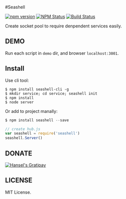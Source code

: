 #Seashell


[![npm version](https://img.shields.io/npm/v/seashell.svg?style=flat-square)](https://www.npmjs.com/package/seashell)
[![NPM Status](http://img.shields.io/npm/dm/seashell.svg?style=flat-square)](https://www.npmjs.org/package/seashell)
[![Build Status](http://img.shields.io/travis/heineiuo/seashell/master.svg?style=flat-square)](https://travis-ci.org/heineiuo/seashell)

Create socket pool to require denpendent services easily.

## DEMO

Run each script in `demo` dir, and browser `localhost:3001`.

## Install

Use cli tool:
```shell
$ npm install seashell-cli -g
$ mkdir service; cd service; seashell init
$ npm install
$ node server
```

Or add to project manally:
```javascript
$ npm install seashell --save

// create hub.js
var seashell = require('seashell')
seashell.Server()
```


## DONATE

[![Hansel's Gratipay](https://img.shields.io/gratipay/heineiuo.svg)](https://gratipay.com/~heineiuo/)


## LICENSE

MIT License.
